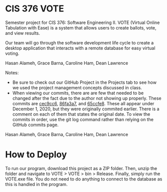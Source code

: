 # CIS 376 VOTE
Semester project for CIS 376: Software Engineering II. VOTE (Virtual Online Tabulation with Ease) is a system that allows users to create ballots, vote, and view results.

Our team will go through the software development life cycle to create a desktop application that interacts with a remote database for easy virtual voting.

Hasan Alameh, Grace Barna, Caroline Ham, Dean Lawrence

Notes:
- Be sure to check out our GitHub Project in the Projects tab to see how we used the project management concepts discussed in class.
- When viewing our commits, there are are few that needed to be changed after the fact due to the author not showing up properly. These commits are <a href="https://github.com/cyhamUMICH/CIS-376-VOTE/commit/cec9cc6">cec9cc6</a>, <a href="https://github.com/cyhamUMICH/CIS-376-VOTE/commit/86fa3a7">86fa3a7</a>, and <a href="https://github.com/cyhamUMICH/CIS-376-VOTE/commit/65ccfe8">65ccfe8</a>. These all appear under December 1, 2020, but they were originally commited earlier. There is a comment on each of them that states the original date. To view the commits in order, use the git log command rather than relying on the GitHub commits page.

Hasan Alameh, Grace Barna, Caroline Ham, Dean Lawrence

# How to Deploy
To run our program, download this project as a ZIP folder. Then, unzip the folder and navigate to VOTE > VOTE > bin > Release. Finally, simply run the VOTE.exe file. You do not need to do anything to connect to the database as this is handled in the program.